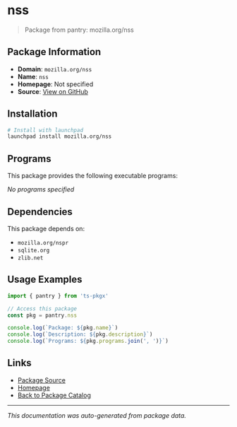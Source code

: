 # nss

> Package from pantry: mozilla.org/nss

## Package Information

- **Domain**: `mozilla.org/nss`
- **Name**: `nss`
- **Homepage**: Not specified
- **Source**: [View on GitHub](https://github.com/pkgxdev/pantry/tree/main/projects/mozilla.org/nss/package.yml)

## Installation

```bash
# Install with launchpad
launchpad install mozilla.org/nss
```

## Programs

This package provides the following executable programs:

*No programs specified*

## Dependencies

This package depends on:

- `mozilla.org/nspr`
- `sqlite.org`
- `zlib.net`

## Usage Examples

```typescript
import { pantry } from 'ts-pkgx'

// Access this package
const pkg = pantry.nss

console.log(`Package: ${pkg.name}`)
console.log(`Description: ${pkg.description}`)
console.log(`Programs: ${pkg.programs.join(', ')}`)
```

## Links

- [Package Source](https://github.com/pkgxdev/pantry/tree/main/projects/mozilla.org/nss/package.yml)
- [Homepage](#)
- [Back to Package Catalog](../../../package-catalog.md)

---

*This documentation was auto-generated from package data.*
